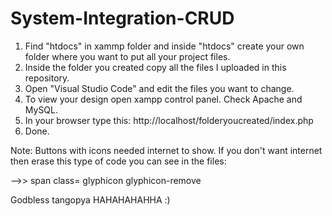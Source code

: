 # System-Integration-CRUD

1. Find "htdocs" in xammp folder and inside "htdocs" create your own folder where you want to put all your project files.
2. Inside the folder you created copy all the files I uploaded in this repository.
3. Open "Visual Studio Code" and edit the files you want to change.
4. To view your design open xampp control panel. Check Apache and MySQL.
5. In your browser type this: http://localhost/folderyoucreated/index.php
6. Done.


Note: Buttons with icons needed internet to show. If you don't want internet then erase this type of code you can see in the files:

-->> span class= glyphicon glyphicon-remove
  
  
  Godbless tangopya HAHAHAHAHHA :)


